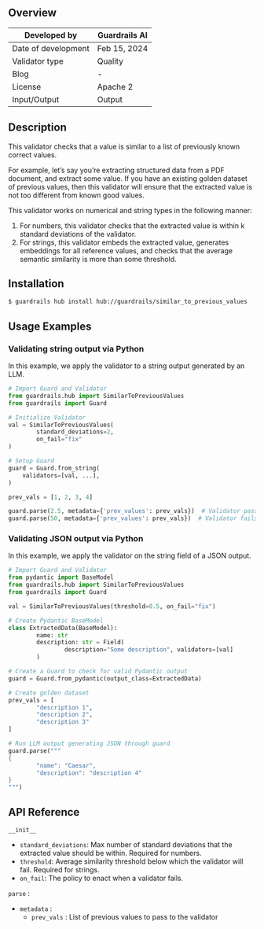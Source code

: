 ## Overview

| Developed by | Guardrails AI |
| --- | --- |
| Date of development | Feb 15, 2024 |
| Validator type | Quality |
| Blog | - |
| License | Apache 2 |
| Input/Output | Output |

## Description

This validator checks that a value is similar to a list of previously known correct values.

For example, let’s say you’re extracting structured data from a PDF document, and extract some value. If you have an existing golden dataset of previous values, then this validator will ensure that the extracted value is not too different from known good values.

This validator works on numerical and string types in the following manner:

1. For numbers, this validator checks that the extracted value is within k standard deviations of the validator.
2. For strings, this validator embeds the extracted value, generates embeddings for all reference values, and checks that the average semantic similarity is more than some threshold.

## Installation

```bash
$ guardrails hub install hub://guardrails/similar_to_previous_values
```

## Usage Examples

### Validating string output via Python

In this example, we apply the validator to a string output generated by an LLM.

```python
# Import Guard and Validator
from guardrails.hub import SimilarToPreviousValues
from guardrails import Guard

# Initialize Validator
val = SimilarToPreviousValues(
		standard_deviations=2,
		on_fail="fix"
)

# Setup Guard
guard = Guard.from_string(
    validators=[val, ...],
)

prev_vals = [1, 2, 3, 4]

guard.parse(2.5, metadata={'prev_values': prev_vals})  # Validator passes
guard.parse(50, metadata={'prev_values': prev_vals})  # Validator fails
```

### Validating JSON output via Python

In this example, we apply the validator on the string field of a JSON output.

```python
# Import Guard and Validator
from pydantic import BaseModel
from guardrails.hub import SimilarToPreviousValues
from guardrails import Guard

val = SimilarToPreviousValues(threshold=0.5, on_fail="fix")

# Create Pydantic BaseModel
class ExtractedData(BaseModel):
		name: str
		description: str = Field(
				description="Some description", validators=[val]
		)

# Create a Guard to check for valid Pydantic output
guard = Guard.from_pydantic(output_class=ExtractedData)

# Create golden dataset
prev_vals = [
		"description 1",
		"description 2",
		"description 3"
]

# Run LLM output generating JSON through guard
guard.parse("""
{
		"name": "Caesar",
		"description": "description 4"
}
""")
```


## API Reference

`__init__`

- `standard_deviations`: Max number of standard deviations that the extracted value should be within. Required for numbers.
- `threshold`: Average similarity threshold below which the validator will fail. Required for strings.
- `on_fail`: The policy to enact when a validator fails.

`parse` :

- `metadata` :
    - `prev_vals` : List of previous values to pass to the validator
